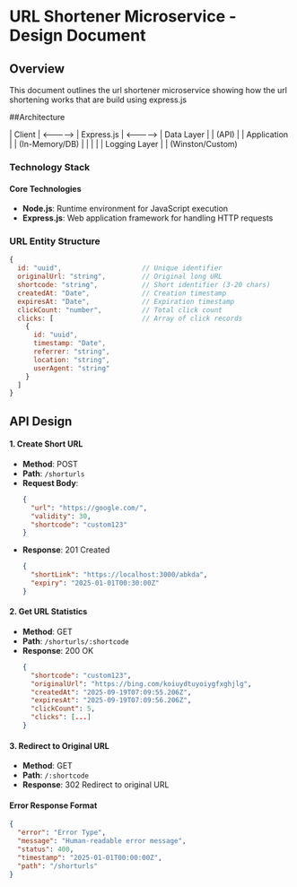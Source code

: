 # URL Shortener Microservice - Design Document

## Overview
This document outlines the url shortener microservice showing how the url shortening works that are build using express.js


##Architecture


| Client |    <-----> | Express.js |           <-----> | Data Layer |
| (API) |              | Application |                 | (In-Memory/DB) |
                          |
                          |
                          |
                    | Logging Layer |
                    | (Winston/Custom) 

                    
### Technology Stack

#### Core Technologies
- **Node.js**: Runtime environment for JavaScript execution
- **Express.js**: Web application framework for handling HTTP requests


### URL Entity Structure
```javascript
{
  id: "uuid",                    // Unique identifier
  originalUrl: "string",         // Original long URL
  shortcode: "string",           // Short identifier (3-20 chars)
  createdAt: "Date",             // Creation timestamp
  expiresAt: "Date",             // Expiration timestamp
  clickCount: "number",          // Total click count
  clicks: [                      // Array of click records
    {
      id: "uuid",
      timestamp: "Date",
      referrer: "string",
      location: "string",
      userAgent: "string"
    }
  ]
}
```

## API Design


#### 1. Create Short URL
- **Method**: POST
- **Path**: `/shorturls`
- **Request Body**:
  ```json
  {
    "url": "https://google.com/",
    "validity": 30,
    "shortcode": "custom123"
  }
  ```
- **Response**: 201 Created
  ```json
  {
    "shortLink": "https://localhost:3000/abkda",
    "expiry": "2025-01-01T00:30:00Z"
  }
  ```

#### 2. Get URL Statistics
- **Method**: GET
- **Path**: `/shorturls/:shortcode`
- **Response**: 200 OK
  ```json
  {
    "shortcode": "custom123",
    "originalUrl": "https://bing.com/koiuydtuyoiygfxghjlg",
    "createdAt": "2025-09-19T07:09:55.206Z",
    "expiresAt": "2025-09-19T07:09:56.206Z",
    "clickCount": 5,
    "clicks": [...]
  }
  ```

#### 3. Redirect to Original URL
- **Method**: GET
- **Path**: `/:shortcode`
- **Response**: 302 Redirect to original URL



#### Error Response Format
```json
{
  "error": "Error Type",
  "message": "Human-readable error message",
  "status": 400,
  "timestamp": "2025-01-01T00:00:00Z",
  "path": "/shorturls"
}
```
